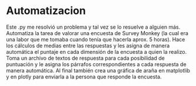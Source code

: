 # Automatizacion
Este .py me resolvió un problema y tal vez se lo resuelve a alguien más. Automatiza la tarea de valorar una encuesta de Survey Monkey (la cual era una labor que me tomaba cuando tenía que hacerla aprox. 5 horas). Hace los cálculos de medias entre las respuestas y les asigna de manera automática el puntaje en cada dimensión de la encuesta a quien la realizo.  Toma un archivo de textos de respuesta para cada posibilidad de puntuación y le asigna los párrafos correspondientes a cada respuesta de manera automática. Al final también crea una gráfica de araña en matplotlib y en plotly para enviarla a la persona que responde la encuesta.
